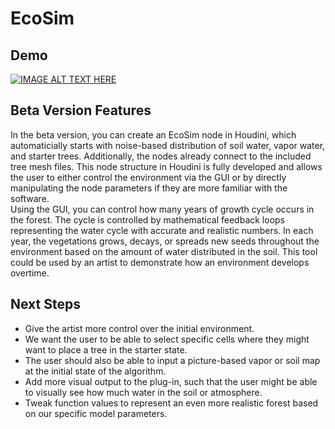 # EcoSim

Demo
--------
[![IMAGE ALT TEXT HERE](https://img.youtube.com/vi/FLVmGrclKW4/0.jpg)](https://www.youtube.com/watch?v=FLVmGrclKW4)

Beta Version Features
---------------------------
In the beta version, you can create an EcoSim node in Houdini, which automaticially starts with noise-based distribution of soil water, vapor water, and starter trees. Additionally, the nodes already connect to the included tree mesh files. This node structure in Houdini is fully developed and allows the user to either control the environment via the GUI or by directly manipulating the node parameters if they are more familiar with the software.  
Using the GUI, you can control how many years of growth cycle occurs in the forest. The cycle is controlled by mathematical feedback loops representing the water cycle with accurate and realistic numbers. In each year, the vegetations grows, decays, or spreads new seeds throughout the environment based on the amount of water distributed in the soil. 
This tool could be used by an artist to demonstrate how an environment develops overtime.  

Next Steps 
------------
* Give the artist more control over the initial environment. 
* We want the user to be able to select specific cells where they might want to place a tree in the starter state.
* The user should also be able to input a picture-based vapor or soil map at the initial state of the algorithm.
* Add more visual output to the plug-in, such that the user might be able to visually see how much water in the soil or atmosphere. 
* Tweak function values to represent an even more realistic forest based on our specific model parameters. 
